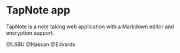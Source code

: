 # TapNote app
TapNote is a note taking web application with a Markdown editor and encryption support.

@LSBU
@Hassan
@Edvards
